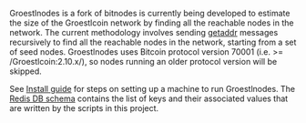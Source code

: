 Groestlnodes is a fork of bitnodes is currently being developed to estimate the size of the Groestlcoin network by finding all the reachable nodes in the network. The current methodology involves sending [getaddr](https://en.bitcoin.it/wiki/Protocol_specification#getaddr) messages recursively to find all the reachable nodes in the network, starting from a set of seed nodes. Groestlnodes uses Bitcoin protocol version 70001 (i.e. >= /Groestlcoin:2.10.x/), so nodes running an older protocol version will be skipped.

See [Install guide](https://github.com/Groestlcoin/groestlnodes/wiki/Install) for steps on setting up a machine to run Groestlnodes. The [Redis DB schema](https://github.com/Groestlcoin/groestlnodes/wiki/Redis-DB-schema) contains the list of keys and their associated values that are written by the scripts in this project.
